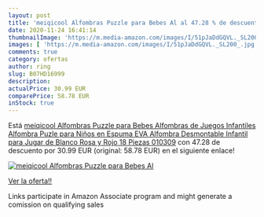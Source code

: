 ```yaml
---
layout: post
title: 'meiqicool Alfombras Puzzle para Bebes Al al 47.28 % de descuento'
date: 2020-11-24 16:41:14
thumbnailImage: 'https://m.media-amazon.com/images/I/51pJaDdGQVL._SL200_.jpg'
images: [ 'https://m.media-amazon.com/images/I/51pJaDdGQVL._SL200_.jpg' ]
comments: true
category: ofertas
author: ring
slug: B07HD16999
description:
actualPrice: 30.99 EUR
comparePrice: 58.78 EUR
inStock: true
---
```


Está [meiqicool Alfombras Puzzle para Bebes Alfombras de Juegos Infantiles Alfombra Puzle para Niños en Espuma EVA Alfombra Desmontable Infantil para Jugar de Blanco Rosa y Rojo 18 Piezas 010309](https://www.amazon.es/dp/B07HD16999/?tag=tolees-21) con 47.28 de descuento por 30.99 EUR (original: 58.78 EUR) en el siguiente enlace!

[![meiqicool Alfombras Puzzle para Bebes Al](https://m.media-amazon.com/images/I/51pJaDdGQVL._SL200_.jpg)](https://www.amazon.es/dp/B07HD16999/?tag=tolees-21)

[Ver la oferta!!](https://www.amazon.es/dp/B07HD16999/?tag=tolees-21)

Links participate in Amazon Associate program and might generate a comission on qualifying sales


